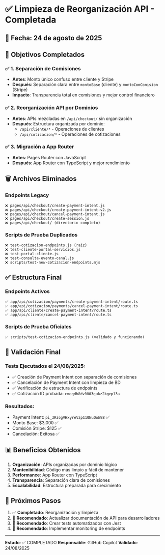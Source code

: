 # ✅ Limpieza de Reorganización API - Completada

## 📅 Fecha: 24 de agosto de 2025

## 🎯 Objetivos Completados

### ✅ 1. Separación de Comisiones

- **Antes**: Monto único confuso entre cliente y Stripe
- **Después**: Separación clara entre `montoBase` (cliente) y `montoConComision` (Stripe)
- **Impacto**: Transparencia total en comisiones y mejor control financiero

### ✅ 2. Reorganización API por Dominios

- **Antes**: APIs mezcladas en `/api/checkout/` sin organización
- **Después**: Estructura organizada por dominio:
  - `/api/cliente/*` - Operaciones de clientes
  - `/api/cotizacion/*` - Operaciones de cotizaciones

### ✅ 3. Migración a App Router

- **Antes**: Pages Router con JavaScript
- **Después**: App Router con TypeScript y mejor rendimiento

## 🗑️ Archivos Eliminados

### Endpoints Legacy

```
❌ pages/api/checkout/create-payment-intent.js
❌ pages/api/checkout/create-payment-intent-v2.js
❌ pages/api/checkout/cancel-payment-intent.js
❌ pages/api/checkout/create-session.js
❌ pages/api/checkout/ (directorio completo)
```

### Scripts de Prueba Duplicados

```
❌ test-cotizacion-endpoints.js (raíz)
❌ test-cliente-portal-servicios.js
❌ test-portal-cliente.js
❌ test-consulta-evento-canal.js
❌ scripts/test-new-cotizacion-endpoints.mjs
```

## ✅ Estructura Final

### Endpoints Activos

```
✅ app/api/cotizacion/payments/create-payment-intent/route.ts
✅ app/api/cotizacion/payments/cancel-payment-intent/route.ts
✅ app/api/cliente/create-payment-intent/route.ts
✅ app/api/cliente/cancel-payment-intent/route.ts
```

### Scripts de Prueba Oficiales

```
✅ scripts/test-cotizacion-endpoints.js (validado y funcionando)
```

## 🧪 Validación Final

### Tests Ejecutados el 24/08/2025:

- ✅ Creación de Payment Intent con separación de comisiones
- ✅ Cancelación de Payment Intent con limpieza de BD
- ✅ Verificación de estructura de endpoints
- ✅ Cotización ID probada: `cmeqdh8dv0003gukz2kgep13a`

### Resultados:

- Payment Intent: `pi_3RzogVHxyreVzp110NuOoWB8` ✅
- Monto Base: $3,000 ✅
- Comisión Stripe: $125 ✅
- Cancelación: Exitosa ✅

## 📊 Beneficios Obtenidos

1. **Organización**: APIs organizadas por dominio lógico
2. **Mantenibilidad**: Código más limpio y fácil de mantener
3. **Performance**: App Router con TypeScript
4. **Transparencia**: Separación clara de comisiones
5. **Escalabilidad**: Estructura preparada para crecimiento

## 🚀 Próximos Pasos

1. ✅ **Completado**: Reorganización y limpieza
2. 📝 **Recomendado**: Actualizar documentación de API para desarrolladores
3. 📝 **Recomendado**: Crear tests automatizados con Jest
4. 📝 **Recomendado**: Implementar monitoring de endpoints

---

**Estado**: ✅ COMPLETADO
**Responsable**: GitHub Copilot
**Validado**: 24/08/2025

